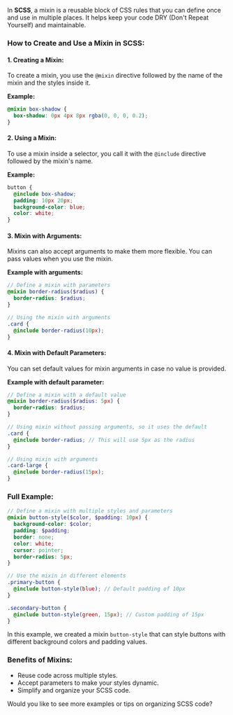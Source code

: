 In **SCSS**, a mixin is a reusable block of CSS rules that you can define once and use in multiple places. It helps keep your code DRY (Don't Repeat Yourself) and maintainable. 

### **How to Create and Use a Mixin in SCSS:**

#### 1. **Creating a Mixin:**
To create a mixin, you use the `@mixin` directive followed by the name of the mixin and the styles inside it.

**Example:**
```scss
@mixin box-shadow {
  box-shadow: 0px 4px 8px rgba(0, 0, 0, 0.2);
}
```

#### 2. **Using a Mixin:**
To use a mixin inside a selector, you call it with the `@include` directive followed by the mixin's name.

**Example:**
```scss
button {
  @include box-shadow;
  padding: 10px 20px;
  background-color: blue;
  color: white;
}
```

#### 3. **Mixin with Arguments:**
Mixins can also accept arguments to make them more flexible. You can pass values when you use the mixin.

**Example with arguments:**
```scss
// Define a mixin with parameters
@mixin border-radius($radius) {
  border-radius: $radius;
}

// Using the mixin with arguments
.card {
  @include border-radius(10px);
}
```

#### 4. **Mixin with Default Parameters:**
You can set default values for mixin arguments in case no value is provided.

**Example with default parameter:**
```scss
// Define a mixin with a default value
@mixin border-radius($radius: 5px) {
  border-radius: $radius;
}

// Using mixin without passing arguments, so it uses the default
.card {
  @include border-radius; // This will use 5px as the radius
}

// Using mixin with arguments
.card-large {
  @include border-radius(15px);
}
```

### Full Example:

```scss
// Define a mixin with multiple styles and parameters
@mixin button-style($color, $padding: 10px) {
  background-color: $color;
  padding: $padding;
  border: none;
  color: white;
  cursor: pointer;
  border-radius: 5px;
}

// Use the mixin in different elements
.primary-button {
  @include button-style(blue); // Default padding of 10px
}

.secondary-button {
  @include button-style(green, 15px); // Custom padding of 15px
}
```

In this example, we created a mixin `button-style` that can style buttons with different background colors and padding values.

### Benefits of Mixins:
- Reuse code across multiple styles.
- Accept parameters to make your styles dynamic.
- Simplify and organize your SCSS code.

Would you like to see more examples or tips on organizing SCSS code?